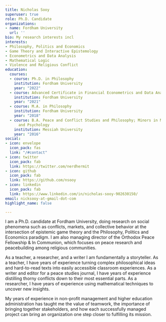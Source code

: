 ```yaml
---
title: Nicholas Sooy
superuser: true
role: Ph.D. Candidate
organizations:
- name: Fordham University
  url: ''
bio: My research interests incl
interests:
- Philosophy, Politics and Economics
- Game Theory and Interactive Epistemology
- Econometrics and Data Analysis
- Mathematical Logic
- Violence and Religious Conflict
education:
  courses:
  - course: Ph.D. in Philosophy
    institution: Fordham University
    year: "2022"
  - course: Advanced Certificate in Financial Econometrics and Data Analysis
    institution: Fordham University
    year: "2021"
  - course: M.A. in Philosophy
    institution: Fordham University
    year: "2018"
  - course: B.A. Peace and Conflict Studies and Philosophy; Minors in Mathematics
      and Psychology
    institution: Messiah University
    year: "2016"
social:
- icon: envelope
  icon_pack: fas
  link: "/#contact"
- icon: twitter
  icon_pack: fab
  link: https://twitter.com/nerdhermit
- icon: github
  icon_pack: fab
  link: https://github.com/nsooy
- icon: linkedin
  icon_pack: fab
  link: https://www.linkedin.com/in/nicholas-sooy-902630150/
email: nicksooy-at-gmail-dot-com
highlight_name: false

---
```

I am a Ph.D. candidate at Fordham University, doing research on social phenomena such as conflicts, markets, and collective behavior at the intersection of epistemic game theory and the Philosophy, Politics and Economics paradigm. I am also managing director of the Orthodox Peace Fellowship & In Communion, which focuses on peace research and peacebuilding among religious communities.  
  
As a teacher, a researcher, and a writer I am fundamentally a storyteller. As a teacher, I have years of experience turning complex philosophical ideas and hard-to-read texts into easily accessible classroom experiences. As a writer and editor for a peace studies journal, I have years of experience distilling thorny conflicts down to their most essential parts. As a researcher, I have years of experience using mathematical techniques to uncover new insights.  
  
My years of experience in non-profit management and higher education administration has taught me the value of teamwork, the importance of bringing together stakeholders, and how each successfully managed project can bring an organization one step closer to fulfilling its mission.